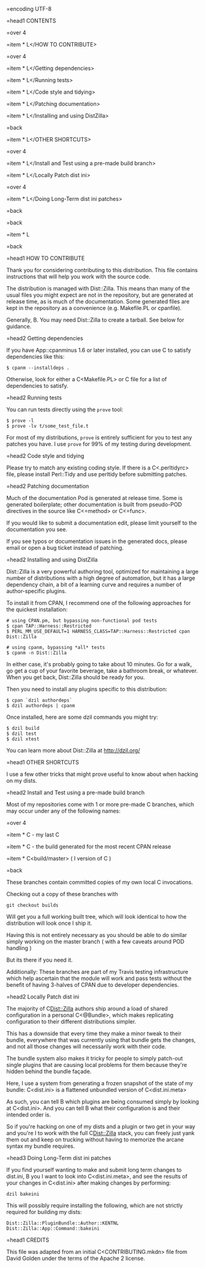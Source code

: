 
=encoding UTF-8

=head1 CONTENTS

=over 4

=item * L</HOW TO CONTRIBUTE>

=over 4

=item * L</Getting dependencies>

=item * L</Running tests>

=item * L</Code style and tidying>

=item * L</Patching documentation>

=item * L</Installing and using DistZilla>

=back

=item * L</OTHER SHORTCUTS>

=over 4

=item * L</Install and Test using a pre-made build branch>

=item * L</Locally Patch dist ini>

=over 4

=item * L</Doing Long-Term dist ini patches>

=back

=back

=item * L</CREDITS>

=back

=head1 HOW TO CONTRIBUTE

Thank you for considering contributing to this distribution.  This file
contains instructions that will help you work with the source code.

The distribution is managed with Dist::Zilla.  This means than many of the
usual files you might expect are not in the repository, but are generated at
release time, as is much of the documentation.  Some generated files are
kept in the repository as a convenience (e.g. Makefile.PL or cpanfile).

Generally, B<you do not need Dist::Zilla to contribute patches>.  You may need
Dist::Zilla to create a tarball.  See below for guidance.

=head2 Getting dependencies

If you have App::cpanminus 1.6 or later installed, you can use C<cpanm> to
satisfy dependencies like this:

    $ cpanm --installdeps .

Otherwise, look for either a C<Makefile.PL> or C<cpanfile> file for
a list of dependencies to satisfy.

=head2 Running tests

You can run tests directly using the `prove` tool:

    $ prove -l
    $ prove -lv t/some_test_file.t

For most of my distributions, `prove` is entirely sufficient for you to test any
patches you have. I use `prove` for 99% of my testing during development.

=head2 Code style and tidying

Please try to match any existing coding style.  If there is a C<.perltidyrc>
file, please install Perl::Tidy and use perltidy before submitting patches.

=head2 Patching documentation

Much of the documentation Pod is generated at release time.  Some is
generated boilerplate; other documentation is built from pseudo-POD
directives in the source like C<=method> or C<=func>.

If you would like to submit a documentation edit, please limit yourself to
the documentation you see.

If you see typos or documentation issues in the generated docs, please
email or open a bug ticket instead of patching.

=head2 Installing and using DistZilla

Dist::Zilla is a very powerful authoring tool, optimized for maintaining a
large number of distributions with a high degree of automation, but it has a
large dependency chain, a bit of a learning curve and requires a number of
author-specific plugins.

To install it from CPAN, I recommend one of the following approaches for
the quickest installation:

    # using CPAN.pm, but bypassing non-functional pod tests
    $ cpan TAP::Harness::Restricted
    $ PERL_MM_USE_DEFAULT=1 HARNESS_CLASS=TAP::Harness::Restricted cpan Dist::Zilla

    # using cpanm, bypassing *all* tests
    $ cpanm -n Dist::Zilla

In either case, it's probably going to take about 10 minutes.  Go for a walk,
go get a cup of your favorite beverage, take a bathroom break, or whatever.
When you get back, Dist::Zilla should be ready for you.

Then you need to install any plugins specific to this distribution:

    $ cpan `dzil authordeps`
    $ dzil authordeps | cpanm

Once installed, here are some dzil commands you might try:

    $ dzil build
    $ dzil test
    $ dzil xtest

You can learn more about Dist::Zilla at http://dzil.org/

=head1 OTHER SHORTCUTS

I use a few other tricks that might prove useful to know about when hacking
on my dists.

=head2 Install and Test using a pre-made build branch

Most of my repositories come with 1 or more pre-made C<build> branches, which may
occur under any of the following names:

=over 4

=item * C<builds> - my last C<dzil build>

=item * C<releases> - the build generated for the most recent CPAN release

=item * C<build/master> ( I<legacy> version of C<builds> )

=back

These branches contain committed copies of my own local C<dzil build> invocations.

Checking out a copy of these branches with

    git checkout builds

Will get you a full working built tree, which will look identical to how the distribution
will look once I ship it.

Having this is not entirely necessary as you should be able to do similar simply working
on the master branch ( with a few caveats around POD handling )

But its there if you need it.

Additionally: These branches are part of my Travis testing infrastructure which help
ascertain that the module will work and pass tests without the benefit of having
3-halves of CPAN due to developer dependencies.

=head2 Locally Patch dist ini

The majority of C<Dist::Zilla> authors ship around a load of shared configuration
in a personal C<@Bundle>, which makes replicating configuration to their different
distributions simpler.

This has a downside that every time they make a minor tweak to their bundle, everywhere
that was currently using that bundle gets the changes, and not all those changes will
necessarily work with their code.

The bundle system also makes it tricky for people to simply patch-out single plugins
that are causing local problems for them because they're hidden behind the bundle façade.

Here, I use a system from generating a frozen snapshot of the state of my bundle:
C<dist.ini> is a flattened unbundled version of C<dist.ini.meta>

As such, you can tell B<exactly> which plugins are being consumed simply by looking at
C<dist.ini>. And you can tell B<exactly> what their configuration is and their intended
order is.

So if you're hacking on one of my dists and a plugin or two get in your way and you're
I<wanting> to work with the full C<Dist::Zilla> stack, you can freely just yank them out
and keep on trucking without having to memorize the arcane syntax my bundle requires.

=head3 Doing Long-Term dist ini patches

If you find yourself wanting to make and submit long term changes to dist.ini, B<then>
you I<may> want to look into C<dist.ini.meta>, and see the results of your changes
in C<dist.ini> after making changes by performing:

    dzil bakeini

This will possibly require installing the following, which are not strictly required for
building my dists:

    Dist::Zilla::PluginBundle::Author::KENTNL
    Dist::Zilla::App::Command::bakeini

=head1 CREDITS

This file was adapted from an initial C<CONTRIBUTING.mkdn> file from David Golden under the terms of the Apache 2 license.

